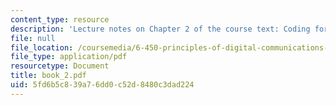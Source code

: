 ```yaml
---
content_type: resource
description: 'Lecture notes on Chapter 2 of the course text: Coding for Discrete Sources.'
file: null
file_location: /coursemedia/6-450-principles-of-digital-communications-i-fall-2006/5fd6b5c839a76dd0c52d8480c3dad224_book_2.pdf
file_type: application/pdf
resourcetype: Document
title: book_2.pdf
uid: 5fd6b5c8-39a7-6dd0-c52d-8480c3dad224
---
```

